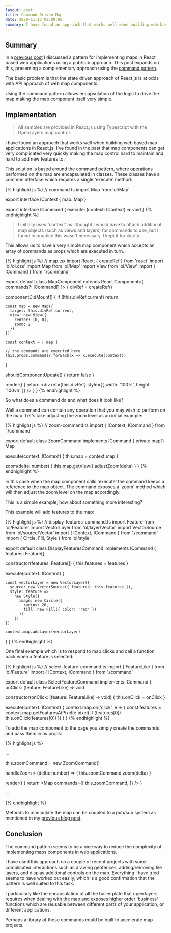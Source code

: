 ```yaml
---
layout: post
title: Command Driven Map
date: 2020-11-13 09:00:00
summary: I have found an approach that works well when building web based map applications in React.js. I've found in the past that map components can get very complicated very quickly, making it difficult to add new features to the map control.
---
```


## Summary

In a [previous post](/2020/08/14/event-driven-map/) I discussed a pattern for implementing maps in React based
web applications using a pub/sub approach. This post expands on this, presenting a complementary approach using the
[command pattern](https://en.wikipedia.org/wiki/Command_pattern).

The basic problem is that the state driven approach of React.js is at odds with API approach of web map components.

Using the command pattern allows encapsulation of the logic to drive the map making the map component itself very simple.

## Implementation

> All samples are provided in React.js using Typescript with the OpenLayers map control.

I have found an approach that works well when building web based map applications in React.js. I've found in the past
that map components can get very complicated very quickly making the map control hard to maintain and hard to add new
features to.

This solution is based around the command pattern, where operations performed on the map are encapsulated in
classes. These classes have a common interface which requires a single 'execute' method:

{% highlight js %}
// command.ts
import Map from 'ol/Map'

export interface IContext {
  map: Map
}

export interface ICommand {
  execute: (context: IContext) => void
}
{% endhighlight %}

> I initially used 'context' as I thought I would have to attach additional map objects (such as views and layers) for commands to use, but I found in practice this wasn't necessary. I kept it for clarity.

This allows us to have a very simple map component which accepts an array of commands as props
which are executed in turn.

{% highlight js %}
// map.tsx
import React, { createRef } from 'react'
import 'ol/ol.css'
import Map from 'ol/Map'
import View from 'ol/View'
import { ICommand } from './command'

export default class MapComponent extends React.Component<{ commands?: ICommand[] }> {
  divRef = createRef<HTMLDivElement>()

  componentDidMount() {
    if (!this.divRef.current) return

    const map = new Map({
      target: this.divRef.current,
      view: new View({
        center: [0, 0],
        zoom: 2
      })
    })

    const context = { map }

    // the commands are executed here
    this.props.commands?.forEach(x => x.execute(context))
  }

  shouldComponentUpdate() {
    return false
  }

  render() {
    return <div ref={this.divRef} style={{ width: '100%', height: '100vh' }} />
  }
}
{% endhighlight %}

So what does a command do and what does it look like? 

Well a command can contain any operation that you may wish to perform on the map. Let's take adjusting the 
zoom level as an initial example:

{% highlight js %}
// zoom-command.ts
import { IContext, ICommand } from './command'

export default class ZoomCommand implements ICommand {
  private map?: Map

  execute(context: IContext) {
    this.map = context.map
  }

  zoom(delta: number) {
    this.map.getView().adjustZoom(delta)
  }
}
{% endhighlight %}

In this case when the map component calls 'execute' the command keeps a reference to the map object. The command
exposes a 'zoom' method which will then adjust the zoom level on the map accordingly.

This is a simple example, how about something more interesting?

This example will add features to the map:

{% highlight js %}
// display-features-command.ts
import Feature from 'ol/Feature'
import VectorLayer from 'ol/layer/Vector'
import VectorSource from 'ol/source/Vector'
import { IContext, ICommand } from './command'
import { Circle, Fill, Style } from 'ol/style'

export default class DisplayFeaturesCommand implements ICommand {
  features: Feature[]
  
  constructor(features: Feature[]) {
    this.features = features
  }

  execute(context: IContext) {

    const vectorLayer = new VectorLayer({
      source: new VectorSource({ features: this.features }),
      style: feature =>
        new Style({
          image: new Circle({
            radius: 20,
            fill: new Fill({ color: 'red' })
          })
        })
    })

    context.map.addLayer(vectorLayer)
  }
}
{% endhighlight %}

One final example which is to respond to map clicks and call a function back when a feature is selected:

{% highlight js %}
// select-feature-command.ts
import { FeatureLike } from 'ol/Feature'
import { IContext, ICommand } from './command'

export default class SelectFeatureCommand implements ICommand {
  onClick: (feature: FeatureLike) => void

  constructor(onClick: (feature: FeatureLike) => void) {
    this.onClick = onClick
  }

  execute(context: IContext) {
    context.map.on('click', e => {
      const features = context.map.getFeaturesAtPixel(e.pixel)
      if (features[0]) this.onClick(features[0])
    })
  }
}
{% endhighlight %}

To add the map component to the page you simply create the commands and pass them in as props:

{% highlight js %}
  
  ...

  this.zoomCommand = new ZoomCommand()

  handleZoom = (delta: number) => {
    this.zoomCommand.zoom(delta)
  }

  render() {
    return <Map
      commands={[
        this.zoomCommand,
      ]}
    />
  }

  ...
  
{% endhighlight %}

Methods to manipulate the map can be coupled to a pub/sub system as mentioned in my
[previous blog post](/2020/08/14/event-driven-map/).

## Conclusion

The command pattern seems to be a nice way to reduce the complexity of implementing maps components in web
applications.

I have used this approach on a couple of recent projects with some complicated interactions such as drawing geofences,
adding/removing tile layers, and display additional controls on the map. Everything I have tried seems to have worked out easily, which is a good confirmation that the pattern is well
suited to this task.

I particularly like the encapsulation of all the boiler plate that open layers requires when dealing with the map and exposes
higher order 'business' functions which are reusable between different parts of your application, or different applications.

Perhaps a library of these commands could be built to accelerate map projects.
